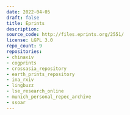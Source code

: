 ```yaml
---
date: 2022-04-05
draft: false
title: Eprints
description:
source_code: http://files.eprints.org/2551/
license: LGPL 3.0
repo_count: 9
repositories:
- chinaxiv
- cogprints
- crossasia_repository
- earth_prints_repository
- ina_rxiv
- lingbuzz
- lse_research_online
- munich_personal_repec_archive
- ssoar
---
```



